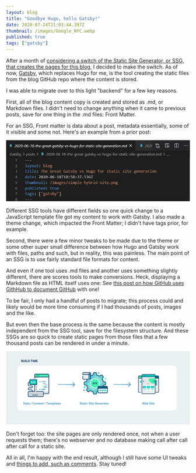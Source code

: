 ```yaml
---
layout: blog
title: "Goodbye Hugo, hello Gatsby!"
date: 2020-07-24T21:03:44.397Z
thumbnail: /images/Google_NYC.webp
published: true
tags: ["gatsby"]
---
```

After a month of [considering a switch of the Static Site Generator, or SSG, that creates the pages for this blog](https://www.kctofel.com/2020-06-18-the-great-gatsby-vs-hugo-for-static-site-generation/), I decided to make the switch. As of now, [Gatsby](https://www.gatsbyjs.org/), which replaces Hugo for me, is the tool creating the static files from the blog GitHub repo where the content is stored.

I was able to migrate over to this light "backend" for a few key reasons.

First, all of the blog content copy is created and stored as .md, or Markdown files. I didn't need to change anything when it came to previous posts, save for one thing in the .md files: Front Matter.

For an SSG, Front matter is data about a post, metadata essentially, some of it visible and some not. Here's an example from a prior post:

![Front matter](../src/images/frontmatter.jpg)

Different SSG tools have different fields so one quick change to a JavaScript template file got my content to work with Gatsby. I also made a theme change, which impacted the Front Matter; I didn't have tags prior, for example.

Second, there were a few minor tweaks to be made due to the theme or some other super small difference between how Hugo and Gatsby work with files, paths and such, but in reality, this was painless. The main point of an SSG is to use fairly standard file formats for content.

And even if one tool uses .md files and another uses something slightly different, there are scores tools to make conversions. Heck, displaying a Markdown file as HTML itself uses one: See [this post on how GitHub uses GithHub to document GitHub](https://github.blog/2015-01-06-how-github-uses-github-to-document-github/) with one! 

To be fair, I only had a handful of posts to migrate; this process could and likely would be more time consuming if I had thousands of posts, images and the like. 

But even then the base process is the same because the content is mostly independent from the SSG tool, save for the filesystem structure. And these SSGs are so quick to create static pages from those files that a few thousand posts can be rendered in under a minute. 

![SSG flow](../src/images/ssg-flow.png)

Don't forget too: the site pages are only rendered once, not when a user requests them; there's no webserver and no database making call after call after call for a static site.

All in all, I'm happy with the end result, although I still have some UI tweaks and [things to add, such as comments](https://www.kctofel.com/2020-07-10-added-to-the-to-do-list-a-jamstack-blog-commenting-system/). Stay tuned!